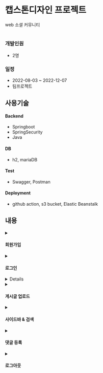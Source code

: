 # 캡스톤디자인 프로젝트

web 소셜 커뮤니티
#

### 개발인원
- 2명

### 일정
- 2022-08-03 ~ 2022-12-07
- 팀프로젝트

## 사용기술
#### Backend
- Springboot
- SpringSecurity
- Java

#### DB
- h2, mariaDB

#### Test
- Swagger, Postman

#### Deployment
- github action, s3 bucket, Elastic Beanstalk

## 내용

<details>
  <summary><h4>회원가입</h4></summary>

  > <image src="https://github.com/apem5186/SocialGallery/assets/81023500/d7d845c4-9bd8-4e35-8842-a40d6176ead0"/>
</details>

<details>
  <summary><h4>로그인</h4></summary>

  > <image src="https://github.com/apem5186/SocialGallery/assets/81023500/41d50244-74fb-4e20-b79e-539757df5b2b"/>
</details>

<details>
  <sumamry><h4>메인 페이지</h4></sumamry>

  > <image src="https://github.com/apem5186/SocialGallery/assets/81023500/c148f4e7-2bae-467c-9258-3611b34680d6"/>
</details>

<details>
  <summary><h4>게시글 업로드</summary>

  > <image src="https://github.com/apem5186/SocialGallery/assets/81023500/168a9386-9a4e-4e44-a1b3-30d5f9a694f0"/>
</details>

<details>
  <summary><h4>사이드바 & 검색</summary>

  > <image src="https://github.com/apem5186/SocialGallery/assets/81023500/2dfb99c7-1857-4b00-9103-40b67a84a571"/>
</details>

<details>
  <summary><h4>댓글 등록</h4></summary>

  > <image src="https://github.com/apem5186/SocialGallery/assets/81023500/f753da2b-a1ec-43a9-b94d-99a9a39c76cf"/>
</details>


<details>
  <summary><h4>로그아웃</h4></summary>

  > <image src="https://github.com/apem5186/SocialGallery/assets/81023500/6abdadd8-8b72-46fc-a072-24944957a22a"/>
</details>
